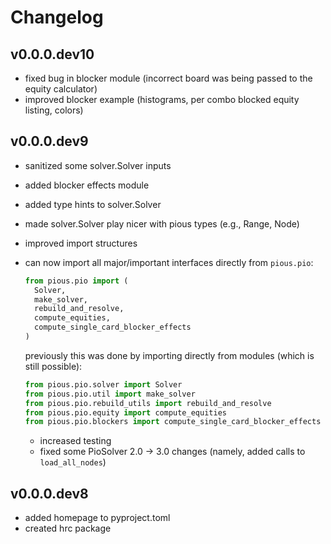 # Changelog
## v0.0.0.dev10
- fixed bug in blocker module (incorrect board was being passed to the equity calculator)
- improved blocker example (histograms, per combo blocked equity listing, colors)

## v0.0.0.dev9
- sanitized some solver.Solver inputs
- added blocker effects module
- added type hints to solver.Solver
- made solver.Solver play nicer with pious types (e.g., Range, Node)
- improved import structures
- can now import all major/important interfaces directly from `pious.pio`:
  ```python
  from pious.pio import (
    Solver,
    make_solver,
    rebuild_and_resolve,
    compute_equities,
    compute_single_card_blocker_effects
  )
  ```

  previously this was done by importing directly from modules (which is still possible):

  ```python
  from pious.pio.solver import Solver
  from pious.pio.util import make_solver
  from pious.pio.rebuild_utils import rebuild_and_resolve
  from pious.pio.equity import compute_equities
  from pious.pio.blockers import compute_single_card_blocker_effects
  ```

  - increased testing
  - fixed some PioSolver 2.0 -> 3.0 changes (namely, added calls to `load_all_nodes`)


## v0.0.0.dev8
- added homepage to pyproject.toml
- created hrc package